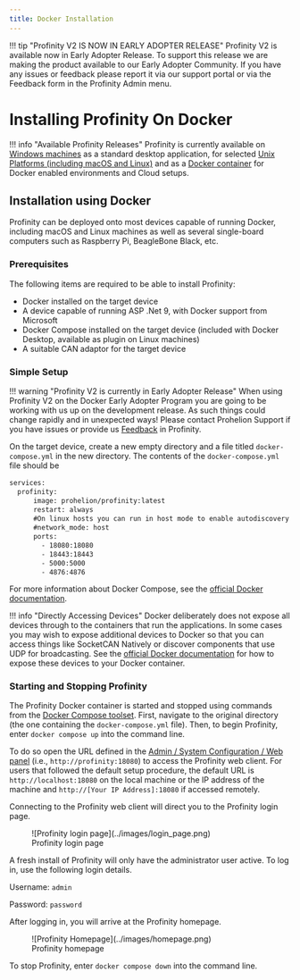 ```yaml
---
title: Docker Installation
---
```


!!! tip "Profinity V2 IS NOW IN EARLY ADOPTER RELEASE"
    Profinity V2 is available now in Early Adopter Release.  To support this release we are making the product available to our Early Adopter Community.  If you have any issues or feedback please report it via our support portal or via the Feedback form in the Profinity Admin menu.

# Installing Profinity On Docker

!!! info "Available Profinity Releases"
    Profinity is currently available on [Windows machines](./Windows_Installation.md) as a standard desktop application, for selected [Unix Platforms (including macOS and Linux)](./Zip_Installation.md) and as a [Docker container](./Docker_Installation.md) for Docker enabled environments and Cloud setups.

## Installation using Docker

Profinity can be deployed onto most devices capable of running Docker, including macOS and Linux machines as well as several single-board computers such as Raspberry Pi, BeagleBone Black, etc.

### Prerequisites

The following items are required to be able to install Profinity:

- Docker installed on the target device
- A device capable of running ASP .Net 9, with Docker support from Microsoft
- Docker Compose installed on the target device (included with Docker Desktop, available as plugin on Linux machines)
- A suitable CAN adaptor for the target device

### Simple Setup

!!! warning "Profinity V2 is currently in Early Adopter Release"
    When using Profinity V2 on the Docker Early Adopter Program you are going to be working with us up on the development release.  As such things could change rapidly and in unexpected ways!  Please contact Prohelion Support if you have issues or provide us [Feedback](../Administration/Feedback.md) in Profinity.

On the target device, create a new empty directory and a file titled `docker-compose.yml` in the new directory. The contents of the `docker-compose.yml` file should be

```
services:
  profinity:
      image: prohelion/profinity:latest
      restart: always
      #On linux hosts you can run in host mode to enable autodiscovery
      #network_mode: host
      ports:
        - 18080:18080
        - 18443:18443
        - 5000:5000
        - 4876:4876
```

For more information about Docker Compose, see the [official Docker documentation](https://docs.docker.com/compose/).

!!! info "Directly Accessing Devices"
    Docker deliberately does not expose all devices through to the containers that run the applications.  In some cases you may wish to expose additional devices to Docker so that you can access things like SocketCAN Natively or discover components that use UDP for broadcasting.  See the [official Docker documentation](https://docs.docker.com/compose/) for how to expose these devices to your Docker container.

### Starting and Stopping Profinity

The Profinity Docker container is started and stopped using commands from the [Docker Compose toolset](https://docs.docker.com/compose/reference/). First, navigate to the original directory (the one containing the `docker-compose.yml` file). Then, to begin Profinity, enter `docker compose up` into the command line.

To do so open the URL defined in the [Admin / System Configuration / Web panel](../Administration/System_Config.md) (i.e., `http://profinity:18080`) to access the Profinity web client. For users that followed the default setup procedure, the default URL is `http://localhost:18080` on the local machine or the IP address of the machine and `http://[Your IP Address]:18080` if accessed remotely.

Connecting to the Profinity web client will direct you to the Profinity login page. 

<figure markdown>
![Profinity login page](../images/login_page.png)
<figcaption>Profinity login page</figcaption>
</figure>

A fresh install of Profinity will only have the administrator user active. To log in, use the following login details.

Username: `admin`

Password: `password`

After logging in, you will arrive at the Profinity homepage.

<figure markdown>
![Profinity Homepage](../images/homepage.png)
<figcaption>Profinity homepage</figcaption>
</figure>

To stop Profinity, enter `docker compose down` into the command line.